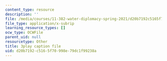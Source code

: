 ```yaml
---
content_type: resource
description: ''
file: /media/courses/11-382-water-diplomacy-spring-2021/d20b7192c5165f70998e79dc1f99238a_neBeTYziSLo.vtt
file_type: application/x-subrip
learning_resource_types: []
ocw_type: OCWFile
parent_uid: null
resourcetype: Other
title: 3play caption file
uid: d20b7192-c516-5f70-998e-79dc1f99238a
---
```

